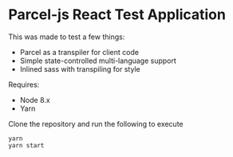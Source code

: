 # Parcel-js React Test Application

This was made to test a few things:
- Parcel as a transpiler for client code
- Simple state-controlled multi-language support
- Inlined sass with transpiling for style

Requires:
- Node 8.x
- Yarn

Clone the repository and run the following to execute
```
yarn
yarn start
```
